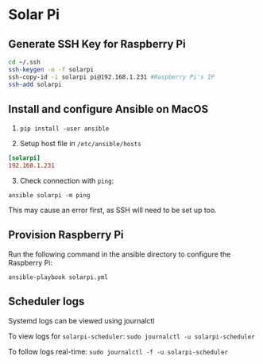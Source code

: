 Solar Pi
===

Generate SSH Key for Raspberry Pi
---

```zsh
cd ~/.ssh
ssh-keygen -o -f solarpi
ssh-copy-id -i solarpi pi@192.168.1.231 #Raspberry Pi's IP
ssh-add solarpi
```



Install and configure Ansible on MacOS
---

1. `pip install -user ansible`

2. Setup host file in `/etc/ansible/hosts`

```ini
[solarpi]
192.168.1.231
```

3. Check connection with `ping`:

`ansible solarpi -m ping`

This may cause an error first, as SSH will need to be set up too.

Provision Raspberry Pi
---

Run the following command in the ansible directory to configure the Raspberry Pi:

`ansible-playbook solarpi.yml`

Scheduler logs
---
Systemd logs can be viewed using journalctl

To view logs for `solarpi-scheduler`:
`sudo journalctl -u solarpi-scheduler`

To follow logs real-time:
`sudo journalctl -f -u solarpi-scheduler`
